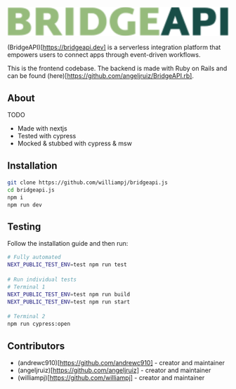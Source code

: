 <p align="center">
  <img src="./public/logo.svg" width="800">
</p>

(BridgeAPI)[https://bridgeapi.dev] is a serverless integration platform that
empowers users to connect apps through event-driven workflows.

This is the frontend codebase. The backend is made with Ruby on Rails and can be found (here)[https://github.com/angeljruiz/BridgeAPI.rb].

## About
TODO
- Made with nextjs
- Tested with cypress
- Mocked & stubbed with cypress & msw

## Installation

```sh
git clone https://github.com/williampj/bridgeapi.js
cd bridgeapi.js
npm i
npm run dev
```

## Testing

Follow the installation guide and then run:

```sh
# Fully automated
NEXT_PUBLIC_TEST_ENV=test npm run test

# Run individual tests
# Terminal 1
NEXT_PUBLIC_TEST_ENV=test npm run build
NEXT_PUBLIC_TEST_ENV=test npm run start

# Terminal 2
npm run cypress:open
```

## Contributors

- (andrewc910)[https://github.com/andrewc910] - creator and maintainer
- (angeljruiz)[https://github.com/angeljruiz] - creator and maintainer
- (williampj)[https://github.com/williampj] - creator and maintainer